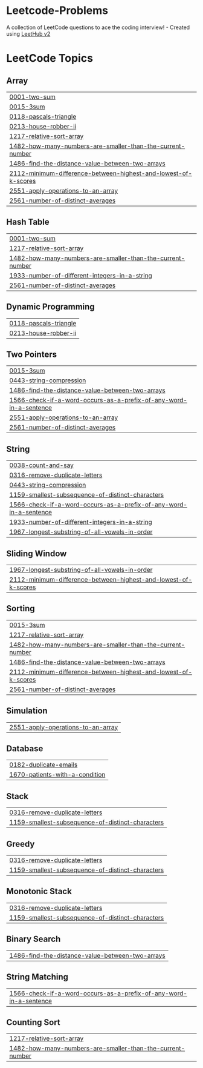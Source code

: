 # Leetcode-Problems
A collection of LeetCode questions to ace the coding interview! - Created using [LeetHub v2](https://github.com/arunbhardwaj/LeetHub-2.0)

<!---LeetCode Topics Start-->
# LeetCode Topics
## Array
|  |
| ------- |
| [0001-two-sum](https://github.com/Santhosh-Shanmugam/Leetcode-Problems/tree/master/0001-two-sum) |
| [0015-3sum](https://github.com/Santhosh-Shanmugam/Leetcode-Problems/tree/master/0015-3sum) |
| [0118-pascals-triangle](https://github.com/Santhosh-Shanmugam/Leetcode-Problems/tree/master/0118-pascals-triangle) |
| [0213-house-robber-ii](https://github.com/Santhosh-Shanmugam/Leetcode-Problems/tree/master/0213-house-robber-ii) |
| [1217-relative-sort-array](https://github.com/Santhosh-Shanmugam/Leetcode-Problems/tree/master/1217-relative-sort-array) |
| [1482-how-many-numbers-are-smaller-than-the-current-number](https://github.com/Santhosh-Shanmugam/Leetcode-Problems/tree/master/1482-how-many-numbers-are-smaller-than-the-current-number) |
| [1486-find-the-distance-value-between-two-arrays](https://github.com/Santhosh-Shanmugam/Leetcode-Problems/tree/master/1486-find-the-distance-value-between-two-arrays) |
| [2112-minimum-difference-between-highest-and-lowest-of-k-scores](https://github.com/Santhosh-Shanmugam/Leetcode-Problems/tree/master/2112-minimum-difference-between-highest-and-lowest-of-k-scores) |
| [2551-apply-operations-to-an-array](https://github.com/Santhosh-Shanmugam/Leetcode-Problems/tree/master/2551-apply-operations-to-an-array) |
| [2561-number-of-distinct-averages](https://github.com/Santhosh-Shanmugam/Leetcode-Problems/tree/master/2561-number-of-distinct-averages) |
## Hash Table
|  |
| ------- |
| [0001-two-sum](https://github.com/Santhosh-Shanmugam/Leetcode-Problems/tree/master/0001-two-sum) |
| [1217-relative-sort-array](https://github.com/Santhosh-Shanmugam/Leetcode-Problems/tree/master/1217-relative-sort-array) |
| [1482-how-many-numbers-are-smaller-than-the-current-number](https://github.com/Santhosh-Shanmugam/Leetcode-Problems/tree/master/1482-how-many-numbers-are-smaller-than-the-current-number) |
| [1933-number-of-different-integers-in-a-string](https://github.com/Santhosh-Shanmugam/Leetcode-Problems/tree/master/1933-number-of-different-integers-in-a-string) |
| [2561-number-of-distinct-averages](https://github.com/Santhosh-Shanmugam/Leetcode-Problems/tree/master/2561-number-of-distinct-averages) |
## Dynamic Programming
|  |
| ------- |
| [0118-pascals-triangle](https://github.com/Santhosh-Shanmugam/Leetcode-Problems/tree/master/0118-pascals-triangle) |
| [0213-house-robber-ii](https://github.com/Santhosh-Shanmugam/Leetcode-Problems/tree/master/0213-house-robber-ii) |
## Two Pointers
|  |
| ------- |
| [0015-3sum](https://github.com/Santhosh-Shanmugam/Leetcode-Problems/tree/master/0015-3sum) |
| [0443-string-compression](https://github.com/Santhosh-Shanmugam/Leetcode-Problems/tree/master/0443-string-compression) |
| [1486-find-the-distance-value-between-two-arrays](https://github.com/Santhosh-Shanmugam/Leetcode-Problems/tree/master/1486-find-the-distance-value-between-two-arrays) |
| [1566-check-if-a-word-occurs-as-a-prefix-of-any-word-in-a-sentence](https://github.com/Santhosh-Shanmugam/Leetcode-Problems/tree/master/1566-check-if-a-word-occurs-as-a-prefix-of-any-word-in-a-sentence) |
| [2551-apply-operations-to-an-array](https://github.com/Santhosh-Shanmugam/Leetcode-Problems/tree/master/2551-apply-operations-to-an-array) |
| [2561-number-of-distinct-averages](https://github.com/Santhosh-Shanmugam/Leetcode-Problems/tree/master/2561-number-of-distinct-averages) |
## String
|  |
| ------- |
| [0038-count-and-say](https://github.com/Santhosh-Shanmugam/Leetcode-Problems/tree/master/0038-count-and-say) |
| [0316-remove-duplicate-letters](https://github.com/Santhosh-Shanmugam/Leetcode-Problems/tree/master/0316-remove-duplicate-letters) |
| [0443-string-compression](https://github.com/Santhosh-Shanmugam/Leetcode-Problems/tree/master/0443-string-compression) |
| [1159-smallest-subsequence-of-distinct-characters](https://github.com/Santhosh-Shanmugam/Leetcode-Problems/tree/master/1159-smallest-subsequence-of-distinct-characters) |
| [1566-check-if-a-word-occurs-as-a-prefix-of-any-word-in-a-sentence](https://github.com/Santhosh-Shanmugam/Leetcode-Problems/tree/master/1566-check-if-a-word-occurs-as-a-prefix-of-any-word-in-a-sentence) |
| [1933-number-of-different-integers-in-a-string](https://github.com/Santhosh-Shanmugam/Leetcode-Problems/tree/master/1933-number-of-different-integers-in-a-string) |
| [1967-longest-substring-of-all-vowels-in-order](https://github.com/Santhosh-Shanmugam/Leetcode-Problems/tree/master/1967-longest-substring-of-all-vowels-in-order) |
## Sliding Window
|  |
| ------- |
| [1967-longest-substring-of-all-vowels-in-order](https://github.com/Santhosh-Shanmugam/Leetcode-Problems/tree/master/1967-longest-substring-of-all-vowels-in-order) |
| [2112-minimum-difference-between-highest-and-lowest-of-k-scores](https://github.com/Santhosh-Shanmugam/Leetcode-Problems/tree/master/2112-minimum-difference-between-highest-and-lowest-of-k-scores) |
## Sorting
|  |
| ------- |
| [0015-3sum](https://github.com/Santhosh-Shanmugam/Leetcode-Problems/tree/master/0015-3sum) |
| [1217-relative-sort-array](https://github.com/Santhosh-Shanmugam/Leetcode-Problems/tree/master/1217-relative-sort-array) |
| [1482-how-many-numbers-are-smaller-than-the-current-number](https://github.com/Santhosh-Shanmugam/Leetcode-Problems/tree/master/1482-how-many-numbers-are-smaller-than-the-current-number) |
| [1486-find-the-distance-value-between-two-arrays](https://github.com/Santhosh-Shanmugam/Leetcode-Problems/tree/master/1486-find-the-distance-value-between-two-arrays) |
| [2112-minimum-difference-between-highest-and-lowest-of-k-scores](https://github.com/Santhosh-Shanmugam/Leetcode-Problems/tree/master/2112-minimum-difference-between-highest-and-lowest-of-k-scores) |
| [2561-number-of-distinct-averages](https://github.com/Santhosh-Shanmugam/Leetcode-Problems/tree/master/2561-number-of-distinct-averages) |
## Simulation
|  |
| ------- |
| [2551-apply-operations-to-an-array](https://github.com/Santhosh-Shanmugam/Leetcode-Problems/tree/master/2551-apply-operations-to-an-array) |
## Database
|  |
| ------- |
| [0182-duplicate-emails](https://github.com/Santhosh-Shanmugam/Leetcode-Problems/tree/master/0182-duplicate-emails) |
| [1670-patients-with-a-condition](https://github.com/Santhosh-Shanmugam/Leetcode-Problems/tree/master/1670-patients-with-a-condition) |
## Stack
|  |
| ------- |
| [0316-remove-duplicate-letters](https://github.com/Santhosh-Shanmugam/Leetcode-Problems/tree/master/0316-remove-duplicate-letters) |
| [1159-smallest-subsequence-of-distinct-characters](https://github.com/Santhosh-Shanmugam/Leetcode-Problems/tree/master/1159-smallest-subsequence-of-distinct-characters) |
## Greedy
|  |
| ------- |
| [0316-remove-duplicate-letters](https://github.com/Santhosh-Shanmugam/Leetcode-Problems/tree/master/0316-remove-duplicate-letters) |
| [1159-smallest-subsequence-of-distinct-characters](https://github.com/Santhosh-Shanmugam/Leetcode-Problems/tree/master/1159-smallest-subsequence-of-distinct-characters) |
## Monotonic Stack
|  |
| ------- |
| [0316-remove-duplicate-letters](https://github.com/Santhosh-Shanmugam/Leetcode-Problems/tree/master/0316-remove-duplicate-letters) |
| [1159-smallest-subsequence-of-distinct-characters](https://github.com/Santhosh-Shanmugam/Leetcode-Problems/tree/master/1159-smallest-subsequence-of-distinct-characters) |
## Binary Search
|  |
| ------- |
| [1486-find-the-distance-value-between-two-arrays](https://github.com/Santhosh-Shanmugam/Leetcode-Problems/tree/master/1486-find-the-distance-value-between-two-arrays) |
## String Matching
|  |
| ------- |
| [1566-check-if-a-word-occurs-as-a-prefix-of-any-word-in-a-sentence](https://github.com/Santhosh-Shanmugam/Leetcode-Problems/tree/master/1566-check-if-a-word-occurs-as-a-prefix-of-any-word-in-a-sentence) |
## Counting Sort
|  |
| ------- |
| [1217-relative-sort-array](https://github.com/Santhosh-Shanmugam/Leetcode-Problems/tree/master/1217-relative-sort-array) |
| [1482-how-many-numbers-are-smaller-than-the-current-number](https://github.com/Santhosh-Shanmugam/Leetcode-Problems/tree/master/1482-how-many-numbers-are-smaller-than-the-current-number) |
<!---LeetCode Topics End-->
